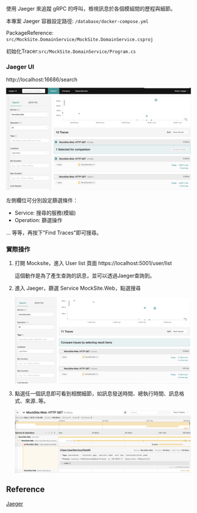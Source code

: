 使用 Jaeger 來追蹤 gRPC 的呼叫，檢視訊息於各個模組間的歷程與細節。

本專案 Jaeger 容器設定路徑: `/database/docker-compose.yml`

PackageReference: `src/MockSite.DomainService/MockSite.DomainService.csproj`

初始化Tracer:`src/MockSite.DomainService/Program.cs`

### Jaeger UI

http://localhost:16686/search

![JaegerUI.png](images/JaegerUI.png)

左側欄位可分別設定篩選條件：
- Service: 搜尋的服務(模組)
- Operation: 篩選操作

... 等等，再按下"Find Traces"即可搜尋。

### 實際操作

1. 打開 Mocksite，進入 User list 頁面
https://localhost:5001/user/list

    這個動作是為了產生查詢的訊息，並可以透過Jaeger查詢到。

1. 進入 Jaeger，篩選 Service MockSite.Web，點選搜尋

    ![JaegerSearch.png](images/JaegerSearch.png)

2. 點選任一個訊息即可看到相關細節，如訊息發送時間、總執行時間、訊息格式、來源..等。

    ![JaegerMsgDetail.png](images/JaegerMsgDetail.png)


## Reference ##

[Jaeger](https://www.jaegertracing.io/)
